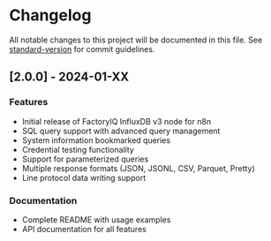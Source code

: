 # Changelog

All notable changes to this project will be documented in this file. See [standard-version](https://github.com/conventional-changelog/standard-version) for commit guidelines.

## [2.0.0] - 2024-01-XX

### Features

- Initial release of FactoryIQ InfluxDB v3 node for n8n
- SQL query support with advanced query management
- System information bookmarked queries
- Credential testing functionality
- Support for parameterized queries
- Multiple response formats (JSON, JSONL, CSV, Parquet, Pretty)
- Line protocol data writing support

### Documentation

- Complete README with usage examples
- API documentation for all features 
